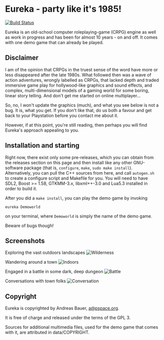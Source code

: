 # Eureka - party like it's 1985!
[![Build Status](https://travis-ci.org/nondeterministic/eureka.png?branch=master)](https://travis-ci.org/nondeterministic/eureka)

Eureka is an old-school computer roleplaying-game (CRPG) engine as well as work
in progress and has been for almost 10 years - on and off.  It comes with one
demo game that can already be played.

## Disclaimer
I am of the opinion that CRPGs in the truest sense of the word have more or
less disappeared after the late 1980s.  What followed then was a wave of
action adventures, wrongly labelled as CRPGs, that lacked depth and traded
immersive game play for hollywood-like graphics and sound effects, and
complex, multi-dimensional models of a gaming world for some boring, linear
story telling.  And don't get me started on online multiplayer...

So, no, I won't update the graphics (much), and what you see below is not a
bug.  It is, what you get.  If you don't like that, do us both a favour and
get back to your Playstation before you contact me about it.

However, if at this point, you're still reading, then perhaps you will find
Eureka's approach appealing to you.

## Installation and starting
Right now, there exist only some pre-releases, which you can obtain from the releases
section on this page and then install like any other GNU-software package (that
is, `configure`, `make`, `sudo make install`). Alternatively, you can pull the C++
sources from here, and call `autogen.sh` to create a configure script and Makefile
for you. You will need to have SDL2, Boost >= 1.58, GTKMM-3.x, libxml++-3.0 and
Lua5.3 installed in order to build it.

After you did a `make install`, you can play the demo game by invoking

    eureka Demoworld

on your terminal, where `Demoworld` is simply the name of the demo game.

Beware of bugs though!

## Screenshots

Exploring the vast outdoors landscapes
![Wilderness](docs/img/out.gif)

Wandering around a town
![Indoors](docs/img/lendom.gif)

Engaged in a battle in some dark, deep dungeon
![Battle](docs/img/battle.gif)

Conversations with town folks
![Conversation](docs/img/talk.gif)

## Copyright

Eureka is copyrighted by Andreas Bauer, a@pspace.org.

It is free of charge and released under the terms of the GPL 3.

Sources for additional multimedia files, used for the demo game that comes with it, 
are attributed in data/COPYRIGHT.

